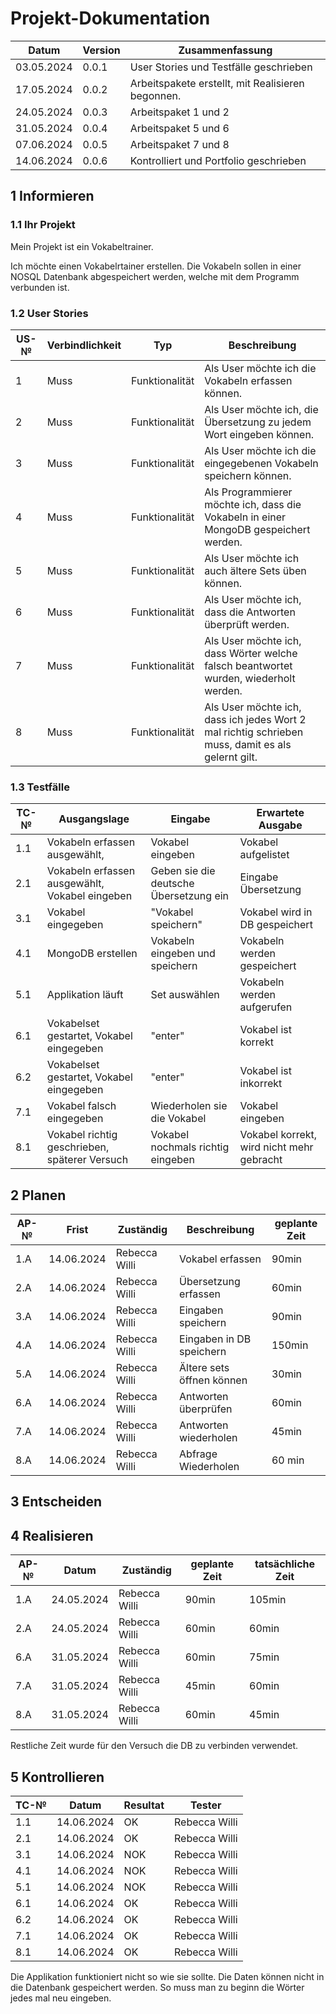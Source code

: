 # Projekt-Dokumentation



| Datum | Version | Zusammenfassung                                          |
| ----- | ------- | -------------------------------------------------------- |
|03.05.2024|0.0.1| User Stories und Testfälle geschrieben                    |
|17.05.2024|0.0.2| Arbeitspakete erstellt, mit Realisieren begonnen.         |
|24.05.2024|0.0.3| Arbeitspaket 1 und  2                                     |
|31.05.2024|0.0.4| Arbeitspaket 5 und  6                                     |
|07.06.2024|0.0.5| Arbeitspaket 7 und  8                                     | 
|14.06.2024|0.0.6| Kontrolliert und Portfolio geschrieben                    |

## 1 Informieren

### 1.1 Ihr Projekt

Mein Projekt ist ein Vokabeltrainer. 

Ich möchte einen Vokabelrtainer erstellen. Die Vokabeln sollen in einer NOSQL Datenbank abgespeichert werden, welche mit dem Programm verbunden ist. 

### 1.2 User Stories

| US-№ | Verbindlichkeit | Typ  | Beschreibung                       |
| ---- | --------------- | ---- | ---------------------------------- |
| 1    | Muss  | Funktionalität | Als User möchte ich die Vokabeln erfassen können. |
| 2    | Muss  | Funktionalität | Als User möchte ich, die Übersetzung zu jedem Wort eingeben können.|
| 3    | Muss  | Funktionalität | Als User möchte ich die eingegebenen Vokabeln speichern können.|
| 4    | Muss  | Funktionalität | Als Programmierer möchte ich, dass die Vokabeln in einer MongoDB gespeichert werden.| 
| 5    | Muss  | Funktionalität | Als User möchte ich auch ältere Sets üben können.|
| 6    | Muss  | Funktionalität | Als User möchte ich, dass die Antworten überprüft werden.|
| 7    | Muss  | Funktionalität | Als User möchte ich, dass Wörter welche falsch beantwortet wurden, wiederholt werden.| 
| 8    | Muss  | Funktionalität | Als User möchte ich, dass ich jedes Wort 2 mal richtig schrieben muss, damit es als gelernt gilt.| 



### 1.3 Testfälle

| TC-№ | Ausgangslage | Eingabe | Erwartete Ausgabe |
| ---- | ------------ | ------- | ----------------- |
| 1.1  | Vokabeln erfassen ausgewählt,  | Vokabel eingeben| Vokabel aufgelistet|
| 2.1  | Vokabeln erfassen ausgewählt, Vokabel eingeben| Geben sie die deutsche Übersetzung ein| Eingabe Übersetzung |
| 3.1  | Vokabel eingegeben| "Vokabel speichern"| Vokabel wird in DB gespeichert|
| 4.1  | MongoDB erstellen| Vokabeln eingeben und speichern| Vokabeln werden gespeichert| 
| 5.1  | Applikation läuft| Set auswählen| Vokabeln werden aufgerufen|
| 6.1  | Vokabelset gestartet, Vokabel eingegeben| "enter"| Vokabel ist korrekt|
| 6.2  | Vokabelset gestartet, Vokabel eingegeben| "enter"| Vokabel ist inkorrekt|
| 7.1  | Vokabel falsch eingegeben| Wiederholen sie die Vokabel| Vokabel eingeben| 
| 8.1  | Vokabel richtig geschrieben, späterer Versuch| Vokabel nochmals richtig eingeben| Vokabel korrekt, wird nicht mehr gebracht| 




## 2 Planen

| AP-№ | Frist | Zuständig | Beschreibung | geplante Zeit |
| ---- | ----- | --------- | ------------ | ------------- |
| 1.A  | 14.06.2024  | Rebecca Willi          |  Vokabel erfassen            |     90min          |
| 2.A  | 14.06.2024  | Rebecca Willi          |    Übersetzung erfassen          |     60min          |
| 3.A  | 14.06.2024  | Rebecca Willi          |      Eingaben speichern        |       90min        |
| 4.A  | 14.06.2024  | Rebecca Willi          |    Eingaben in DB speichern          |    150min           |
| 5.A  | 14.06.2024  | Rebecca Willi          |    Ältere sets öffnen können       | 30min| 
| 6.A  | 14.06.2024  | Rebecca Willi          |  Antworten überprüfen | 60min|
| 7.A  | 14.06.2024  | Rebecca Willi          | Antworten wiederholen | 45min | 
| 8.A  | 14.06.2024  | Rebecca Willi          | Abfrage Wiederholen | 60 min| 


## 3 Entscheiden



## 4 Realisieren

| AP-№ | Datum | Zuständig | geplante Zeit | tatsächliche Zeit |
| ---- | ----- | --------- | ------------- | ----------------- |
| 1.A  | 24.05.2024| Rebecca Willi|    90min           |       105min            |
| 2.A  | 24.05.2024| Rebecca Willi|     60min          |       60min            |
| 6.A  | 31.05.2024| Rebecca Willi| 60min | 75min
| 7.A  | 31.05.2024| Rebecca Willi| 45min| 60min
| 8.A  | 31.05.2024| Rebecca Willi|60min| 45min |

Restliche Zeit wurde für den Versuch die DB zu verbinden verwendet.

## 5 Kontrollieren

| TC-№ | Datum | Resultat | Tester |
| ---- | ----- | -------- | ------ |
| 1.1  | 14.06.2024|     OK     |  Rebecca Willi      |
| 2.1  | 14.06.2024|     OK     |  Rebecca Willi      |
| 3.1  | 14.06.2024|      NOK   | Rebecca Willi
| 4.1  | 14.06.2024|      NOK|    Rebecca Willi | 
| 5.1  | 14.06.2024|      NOK|    Rebecca Willi|
| 6.1  | 14.06.2024|      OK|      Rebecca Willi|
| 6.2  | 14.06.2024|  OK|        Rebecca Willi|
| 7.1  | 14.06.2024|      OK|     Rebecca Willi|
| 8.1  | 14.06.2024|      OK |     Rebecca Willi|

Die Applikation funktioniert nicht so wie sie sollte. Die Daten können nicht in die Datenbank gespeichert werden. So muss man zu beginn die Wörter jedes mal neu eingeben.

